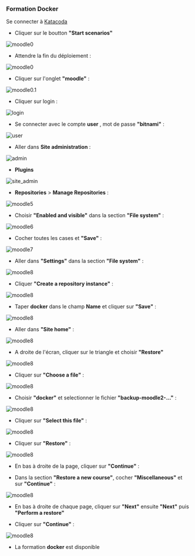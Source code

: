 ### Formation Docker

Se connecter à [Katacoda](https://www.katacoda.com/linagora/scenarios/docker-training)

- Cliquer sur le boutton **"Start scenarios"**

![moodle0](./images/preconf0.png) 

- Attendre la fin du déploiement :

![moodle0](./images/preconf1.png) 

- Cliquer sur l'onglet **"moodle"** :

![moodle0.1](./images/moodle0.1.png)

- Cliquer sur login :

![login](./images/moodle1.png)

- Se connecter avec le compte **user** , mot de passe **"bitnami"** :

![user](./images/moodle2.png)

- Aller dans **Site administration** : 

![admin](./images/moodle3.png)

- **Plugins** 

![site_admin](./images/moodle4.png)

- **Repositories** > **Manage Repositories** :

![moodle5](./images/moodle5.png)

- Choisir **"Enabled and visible"** dans la section **"File system"** :

![moodle6](./images/moodle6.png)

- Cocher toutes les cases et **"Save"** :

![moodle7](./images/moodle7.png)

- Aller dans **"Settings"** dans la section **"File system"** :

![moodle8](./images/moodle8.png)

- Cliquer **"Create a repository instance"** :

![moodle8](./images/moodle9.png)

- Taper **docker** dans le champ **Name** et cliquer sur **"Save"** :

![moodle8](./images/moodle10.png)

- Aller dans **"Site home"** :

![moodle8](./images/moodle11.png)

- A droite de l'écran, cliquer sur le triangle et choisir **"Restore"**

![moodle8](./images/moodle12.png)

- Cliquer sur **"Choose a file"** :

![moodle8](./images/moodle13.png)

- Choisir **"docker"** et selectionner le fichier **"backup-moodle2-..."** :

![moodle8](./images/moodle14.png)

- Cliquer sur **"Select this file"** :

![moodle8](./images/moodle15.png)

- Cliquer sur **"Restore"** :

![moodle8](./images/moodle16.png)

- En bas à droite de la page, cliquer sur **"Continue"** :

- Dans la section **"Restore a new course"**, cocher **"Miscellaneous"** et sur **"Continue"** :

![moodle8](./images/moodle171.png)

- En bas à droite de chaque page, cliquer sur **"Next"** ensuite **"Next"** puis **"Perform a restore"**

- Cliquer sur **"Continue"** :

![moodle8](./images/moodle181.png)

- La formation **docker** est disponible
